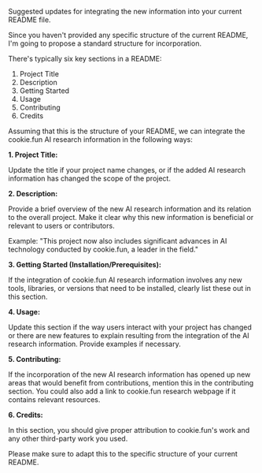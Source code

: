 Suggested updates for integrating the new information into your current README file.

Since you haven't provided any specific structure of the current README, I'm going to propose a standard structure for incorporation. 

There's typically six key sections in a README:

1. Project Title
2. Description
3. Getting Started
4. Usage
5. Contributing
6. Credits

Assuming that this is the structure of your README, we can integrate the cookie.fun AI research information in the following ways:

**1. Project Title:**

Update the title if your project name changes, or if the added AI research information has changed the scope of the project.

**2. Description:**

Provide a brief overview of the new AI research information and its relation to the overall project. Make it clear why this new information is beneficial or relevant to users or contributors.

Example: "This project now also includes significant advances in AI technology conducted by cookie.fun, a leader in the field."

**3. Getting Started (Installation/Prerequisites):**

If the integration of cookie.fun AI research information involves any new tools, libraries, or versions that need to be installed, clearly list these out in this section.

**4. Usage:**

Update this section if the way users interact with your project has changed or there are new features to explain resulting from the integration of the AI research information. Provide examples if necessary.

**5. Contributing:**

If the incorporation of the new AI research information has opened up new areas that would benefit from contributions, mention this in the contributing section. You could also add a link to cookie.fun research webpage if it contains relevant resources.

**6. Credits:**

In this section, you should give proper attribution to cookie.fun's work and any other third-party work you used. 

Please make sure to adapt this to the specific structure of your current README.